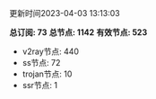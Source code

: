 更新时间2023-04-03 13:13:03

**总订阅: 73**
**总节点: 1142**
**有效节点: 523**
- v2ray节点: 440
- ss节点: 72
- trojan节点: 10
- ssr节点: 1
